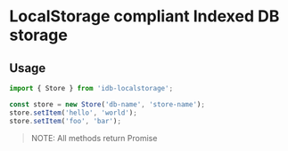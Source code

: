 # LocalStorage compliant Indexed DB storage

## Usage

```js
import { Store } from 'idb-localstorage';

const store = new Store('db-name', 'store-name');  
store.setItem('hello', 'world');
store.setItem('foo', 'bar');
```

> NOTE: All methods return Promise